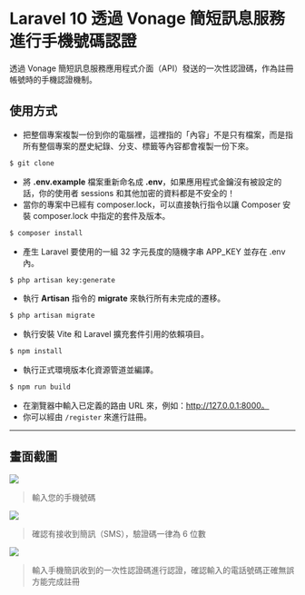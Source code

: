# Laravel 10 透過 Vonage 簡短訊息服務進行手機號碼認證

透過 Vonage 簡短訊息服務應用程式介面（API）發送的一次性認證碼，作為註冊帳號時的手機認證機制。

## 使用方式
- 把整個專案複製一份到你的電腦裡，這裡指的「內容」不是只有檔案，而是指所有整個專案的歷史紀錄、分支、標籤等內容都會複製一份下來。
```sh
$ git clone
```
- 將 __.env.example__ 檔案重新命名成 __.env__，如果應用程式金鑰沒有被設定的話，你的使用者 sessions 和其他加密的資料都是不安全的！
- 當你的專案中已經有 composer.lock，可以直接執行指令以讓 Composer 安裝 composer.lock 中指定的套件及版本。
```sh
$ composer install
```
- 產生 Laravel 要使用的一組 32 字元長度的隨機字串 APP_KEY 並存在 .env 內。
```sh
$ php artisan key:generate
```
- 執行 __Artisan__ 指令的 __migrate__ 來執行所有未完成的遷移。
```sh
$ php artisan migrate
```
- 執行安裝 Vite 和 Laravel 擴充套件引用的依賴項目。
```sh
$ npm install
```
- 執行正式環境版本化資源管道並編譯。
```sh
$ npm run build
```
- 在瀏覽器中輸入已定義的路由 URL 來，例如：http://127.0.0.1:8000。
- 你可以經由 `/register` 來進行註冊。

----

## 畫面截圖
![](https://i.imgur.com/PnFCyHN.png)
> 輸入您的手機號碼

![](https://i.imgur.com/n7lR6S7.png)
> 確認有接收到簡訊（SMS），驗證碼一律為 6 位數

![](https://i.imgur.com/Zjpy7KA.png)
> 輸入手機簡訊收到的一次性認證碼進行認證，確認輸入的電話號碼正確無誤方能完成註冊